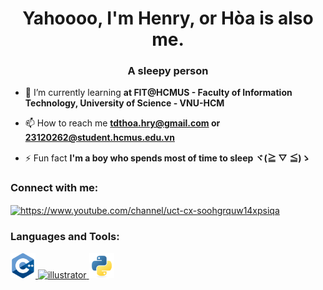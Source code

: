 <h1 align="center">Yahoooo, I'm Henry, or Hòa is also me.</h1>
<h3 align="center">A sleepy person</h3>

- 🌱 I’m currently learning **at FIT@HCMUS - Faculty of Information Technology, University of Science - VNU-HCM**

- 📫 How to reach me **tdthoa.hry@gmail.com or 23120262@student.hcmus.edu.vn**

- ⚡ Fun fact **I'm a boy who spends most of time to sleep ヾ(≧ ▽ ≦)ゝ**

<h3 align="left">Connect with me:</h3>
<p align="left">
<a href="https://www.youtube.com/c/https://www.youtube.com/channel/uct-cx-soohgrquw14xpsiqa" target="blank"><img align="center" src="https://raw.githubusercontent.com/rahuldkjain/github-profile-readme-generator/master/src/images/icons/Social/youtube.svg" alt="https://www.youtube.com/channel/uct-cx-soohgrquw14xpsiqa" height="30" width="40" /></a>
</p>

<h3 align="left">Languages and Tools:</h3>
<p align="left"> <a href="https://www.w3schools.com/cpp/" target="_blank" rel="noreferrer"> <img src="https://raw.githubusercontent.com/devicons/devicon/master/icons/cplusplus/cplusplus-original.svg" alt="cplusplus" width="40" height="40"/> </a> <a href="https://www.adobe.com/in/products/illustrator.html" target="_blank" rel="noreferrer"> <img src="https://www.vectorlogo.zone/logos/adobe_illustrator/adobe_illustrator-icon.svg" alt="illustrator" width="40" height="40"/> </a> <a href="https://www.python.org" target="_blank" rel="noreferrer"> <img src="https://raw.githubusercontent.com/devicons/devicon/master/icons/python/python-original.svg" alt="python" width="40" height="40"/> </a> </p>
